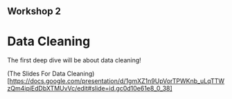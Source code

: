 ## Workshop 2
# Data Cleaning

The first deep dive will be about data cleaning!

(The Slides For Data Cleaning) [https://docs.google.com/presentation/d/1gmXZ1n9UpVorTPWKnb_uLqTTWzQm4ipiEdDbXTMUvVc/edit#slide=id.gc0d10e61e8_0_38]